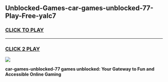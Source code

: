 
## Unblocked-Games-car-games-unblocked-77-Play-Free-yalc7
<h3>
<a href="https://premium76.site?title=car-games-unblocked-77&ref=22A">CLICK TO PLAY</a></h3>
<hr>

<h3>
<a href="https://premium76.site?title=car-games-unblocked-77&ref=22A">CLICK 2 PLAY</a>
  
</h3>

<a href="https://premium76.site?title=car-games-unblocked-77&ref=22A"><img src="https://clearcache.store/games.png"></a>


**car-games-unblocked-77 games unblocked: Your Gateway to Fun and Accessible Online Gaming**

